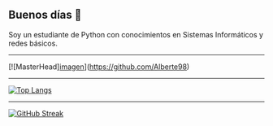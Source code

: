 ## Buenos días 👋
Soy un estudiante de Python con conocimientos en Sistemas Informáticos y redes básicos.

<!--
- 💬 Ask me about 
- 🤔 I’m looking for help with ...
- 📫 How to reach me: ...
- ⚡ Fun fact: ...
-->
***
[![MasterHead][imagen](https://wallpapersmug.com/download/2560x1080/805296/artwork-lionel-messi.jpg)](https://github.com/Alberte98)

***

[![Top Langs](https://github-readme-stats.vercel.app/api/top-langs/?username=Alberte98&layout=donut)](https://github.com/Alberte98/github-readme-stats)
***
[![GitHub Streak](https://github-readme-streak-stats.herokuapp.com/?user=Alberte98)](https://git.io/streak-stats)
